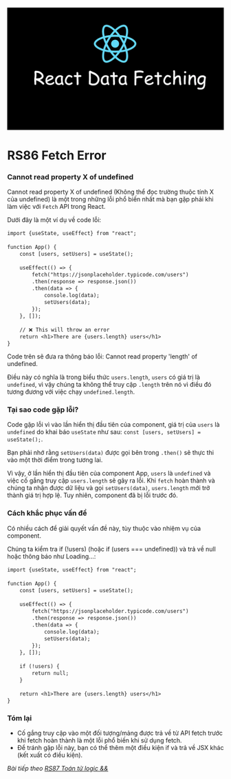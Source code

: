 ![Create-HTML-1](images/fetch.webp) 

# RS86 Fetch Error

### Cannot read property X of undefined

Cannot read property X of undefined (Không thể đọc trường thuộc tính X của undefined) là một trong những lỗi phổ biến nhất mà bạn gặp phải khi làm việc với `Fetch` API trong React.

Dưới đây là một ví dụ về code lỗi:

```
import {useState, useEffect} from "react";

function App() {
    const [users, setUsers] = useState();

    useEffect(() => {
        fetch("https://jsonplaceholder.typicode.com/users")
        .then(response => response.json())
        .then(data => {
            console.log(data);
            setUsers(data);
        });
    }, []);
    
    // ❌ This will throw an error
    return <h1>There are {users.length} users</h1>
}
```

Code trên sẽ đưa ra thông báo lỗi: Cannot read property 'length' of undefined.

Điều này có nghĩa là trong biểu thức `users.length`, `users` có giá trị là `undefined`, vì vậy chúng ta không thể truy cập `.length` trên nó vì điều đó tương đương với việc chạy `undefined.length`.

### Tại sao code gặp lỗi?

Code gặp lỗi vì vào lần hiển thị đầu tiên của component, giá trị của `users` là `undefined` do khai báo `useState` như sau: `const [users, setUsers] = useState();`.

Bạn phải nhớ rằng `setUsers(data)` được gọi bên trong `.then()` sẽ thực thi vào một thời điểm trong tương lai.

Vì vậy, ở lần hiển thị đầu tiên của component App, `users` là `undefined` và việc cố gắng truy cập `users.length` sẽ gây ra lỗi. Khi `fetch` hoàn thành và chúng ta nhận được dữ liệu và gọi `setUsers(data)`, `users.length` mới trở thành giá trị hợp lệ. Tuy nhiên, component đã bị lỗi trước đó.

### Cách khắc phục vấn đề

Có nhiều cách để giải quyết vấn đề này, tùy thuộc vào nhiệm vụ của component.

Chúng ta kiểm tra if (!users) (hoặc if (users === undefined)) và trả về null hoặc thông báo như Loading...:

```
import {useState, useEffect} from "react";

function App() {
    const [users, setUsers] = useState();

    useEffect(() => {
        fetch("https://jsonplaceholder.typicode.com/users")
        .then(response => response.json())
        .then(data => {
            console.log(data);
            setUsers(data);
        });
    }, []);
    
    if (!users) {
        return null;
    }

    return <h1>There are {users.length} users</h1>
}
```

### Tóm lại

- Cố gắng truy cập vào một đối tượng/mảng được trả về từ API fetch trước khi fetch hoàn thành là một lỗi phổ biến khi sử dụng fetch.
- Để tránh gặp lỗi này, bạn có thể thêm một điều kiện if và trả về JSX khác (kết xuất có điều kiện).


*Bài tiếp theo [RS87 Toán tử logic &&](/lesson/session/session_087_fetch_and.md)*
